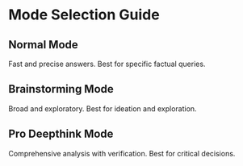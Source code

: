 # Mode Selection Guide

## Normal Mode
Fast and precise answers. Best for specific factual queries.

## Brainstorming Mode
Broad and exploratory. Best for ideation and exploration.

## Pro Deepthink Mode
Comprehensive analysis with verification. Best for critical decisions.






